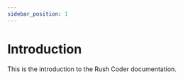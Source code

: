 ```yaml
---
sidebar_position: 1
---
```


# Introduction

This is the introduction to the Rush Coder documentation.